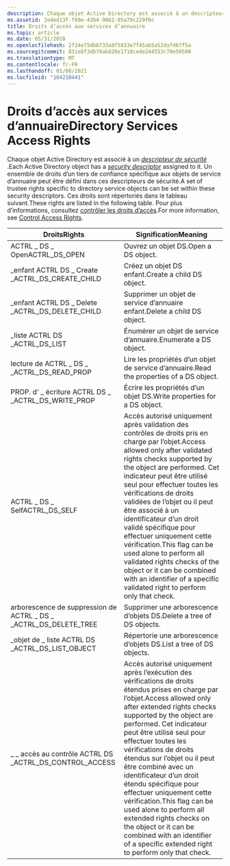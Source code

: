 ```yaml
---
description: Chaque objet Active Directory est associé à un descripteur de sécurité.
ms.assetid: 2e4ed13f-f09e-43b4-9862-95a79c229f0c
title: Droits d’accès aux services d’annuaire
ms.topic: article
ms.date: 05/31/2018
ms.openlocfilehash: 2f24e75db6733a8f5833e7f45ab5a52dafd67f5a
ms.sourcegitcommit: 831e8f3db78ab820e1710cede244553c70e50500
ms.translationtype: MT
ms.contentlocale: fr-FR
ms.lasthandoff: 01/08/2021
ms.locfileid: "104210441"
---
```

# <a name="directory-services-access-rights"></a><span data-ttu-id="35c6e-103">Droits d’accès aux services d’annuaire</span><span class="sxs-lookup"><span data-stu-id="35c6e-103">Directory Services Access Rights</span></span>

<span data-ttu-id="35c6e-104">Chaque objet Active Directory est associé à un [*descripteur de sécurité*](/windows/desktop/SecGloss/s-gly) .</span><span class="sxs-lookup"><span data-stu-id="35c6e-104">Each Active Directory object has a [*security descriptor*](/windows/desktop/SecGloss/s-gly) assigned to it.</span></span> <span data-ttu-id="35c6e-105">Un ensemble de droits d’un tiers de confiance spécifique aux objets de service d’annuaire peut être défini dans ces descripteurs de sécurité.</span><span class="sxs-lookup"><span data-stu-id="35c6e-105">A set of trustee rights specific to directory service objects can be set within these security descriptors.</span></span> <span data-ttu-id="35c6e-106">Ces droits sont répertoriés dans le tableau suivant.</span><span class="sxs-lookup"><span data-stu-id="35c6e-106">These rights are listed in the following table.</span></span> <span data-ttu-id="35c6e-107">Pour plus d’informations, consultez [contrôler les droits d’accès](/windows/desktop/AD/control-access-rights).</span><span class="sxs-lookup"><span data-stu-id="35c6e-107">For more information, see [Control Access Rights](/windows/desktop/AD/control-access-rights).</span></span>



| <span data-ttu-id="35c6e-108">Droits</span><span class="sxs-lookup"><span data-stu-id="35c6e-108">Rights</span></span>                                | <span data-ttu-id="35c6e-109">Signification</span><span class="sxs-lookup"><span data-stu-id="35c6e-109">Meaning</span></span>                                                                                                                                                                                                                                                                                 |
|---------------------------------------|-----------------------------------------------------------------------------------------------------------------------------------------------------------------------------------------------------------------------------------------------------------------------------------------|
| <span data-ttu-id="35c6e-110">ACTRL \_ DS \_ Open</span><span class="sxs-lookup"><span data-stu-id="35c6e-110">ACTRL\_DS\_OPEN</span></span><br/>            | <span data-ttu-id="35c6e-111">Ouvrez un objet DS.</span><span class="sxs-lookup"><span data-stu-id="35c6e-111">Open a DS object.</span></span><br/>                                                                                                                                                                                                                                                            |
| <span data-ttu-id="35c6e-112">\_enfant ACTRL DS \_ Create \_</span><span class="sxs-lookup"><span data-stu-id="35c6e-112">ACTRL\_DS\_CREATE\_CHILD</span></span><br/>   | <span data-ttu-id="35c6e-113">Créez un objet DS enfant.</span><span class="sxs-lookup"><span data-stu-id="35c6e-113">Create a child DS object.</span></span><br/>                                                                                                                                                                                                                                                    |
| <span data-ttu-id="35c6e-114">\_enfant ACTRL DS \_ Delete \_</span><span class="sxs-lookup"><span data-stu-id="35c6e-114">ACTRL\_DS\_DELETE\_CHILD</span></span><br/>   | <span data-ttu-id="35c6e-115">Supprimer un objet de service d’annuaire enfant.</span><span class="sxs-lookup"><span data-stu-id="35c6e-115">Delete a child DS object.</span></span><br/>                                                                                                                                                                                                                                                    |
| <span data-ttu-id="35c6e-116">\_liste ACTRL DS \_</span><span class="sxs-lookup"><span data-stu-id="35c6e-116">ACTRL\_DS\_LIST</span></span><br/>            | <span data-ttu-id="35c6e-117">Énumérer un objet de service d’annuaire.</span><span class="sxs-lookup"><span data-stu-id="35c6e-117">Enumerate a DS object.</span></span><br/>                                                                                                                                                                                                                                                       |
| <span data-ttu-id="35c6e-118">lecture de ACTRL \_ DS \_ \_</span><span class="sxs-lookup"><span data-stu-id="35c6e-118">ACTRL\_DS\_READ\_PROP</span></span><br/>      | <span data-ttu-id="35c6e-119">Lire les propriétés d’un objet de service d’annuaire.</span><span class="sxs-lookup"><span data-stu-id="35c6e-119">Read the properties of a DS object.</span></span><br/>                                                                                                                                                                                                                                          |
| <span data-ttu-id="35c6e-120">PROP. d' \_ écriture ACTRL DS \_ \_</span><span class="sxs-lookup"><span data-stu-id="35c6e-120">ACTRL\_DS\_WRITE\_PROP</span></span><br/>     | <span data-ttu-id="35c6e-121">Écrire les propriétés d’un objet DS.</span><span class="sxs-lookup"><span data-stu-id="35c6e-121">Write properties for a DS object.</span></span><br/>                                                                                                                                                                                                                                            |
| <span data-ttu-id="35c6e-122">ACTRL \_ DS \_ Self</span><span class="sxs-lookup"><span data-stu-id="35c6e-122">ACTRL\_DS\_SELF</span></span><br/>            | <span data-ttu-id="35c6e-123">Accès autorisé uniquement après validation des contrôles de droits pris en charge par l’objet.</span><span class="sxs-lookup"><span data-stu-id="35c6e-123">Access allowed only after validated rights checks supported by the object are performed.</span></span> <span data-ttu-id="35c6e-124">Cet indicateur peut être utilisé seul pour effectuer toutes les vérifications de droits validées de l’objet ou il peut être associé à un identificateur d’un droit validé spécifique pour effectuer uniquement cette vérification.</span><span class="sxs-lookup"><span data-stu-id="35c6e-124">This flag can be used alone to perform all validated rights checks of the object or it can be combined with an identifier of a specific validated right to perform only that check.</span></span><br/> |
| <span data-ttu-id="35c6e-125">arborescence de suppression de ACTRL \_ DS \_ \_</span><span class="sxs-lookup"><span data-stu-id="35c6e-125">ACTRL\_DS\_DELETE\_TREE</span></span><br/>    | <span data-ttu-id="35c6e-126">Supprimer une arborescence d’objets DS.</span><span class="sxs-lookup"><span data-stu-id="35c6e-126">Delete a tree of DS objects.</span></span><br/>                                                                                                                                                                                                                                                 |
| <span data-ttu-id="35c6e-127">\_objet de \_ liste ACTRL DS \_</span><span class="sxs-lookup"><span data-stu-id="35c6e-127">ACTRL\_DS\_LIST\_OBJECT</span></span><br/>    | <span data-ttu-id="35c6e-128">Répertorie une arborescence d’objets DS.</span><span class="sxs-lookup"><span data-stu-id="35c6e-128">List a tree of DS objects.</span></span><br/>                                                                                                                                                                                                                                                   |
| <span data-ttu-id="35c6e-129">\_ \_ accès au contrôle ACTRL DS \_</span><span class="sxs-lookup"><span data-stu-id="35c6e-129">ACTRL\_DS\_CONTROL\_ACCESS</span></span><br/> | <span data-ttu-id="35c6e-130">Accès autorisé uniquement après l’exécution des vérifications de droits étendus prises en charge par l’objet.</span><span class="sxs-lookup"><span data-stu-id="35c6e-130">Access allowed only after extended rights checks supported by the object are performed.</span></span> <span data-ttu-id="35c6e-131">Cet indicateur peut être utilisé seul pour effectuer toutes les vérifications de droits étendus sur l’objet ou il peut être combiné avec un identificateur d’un droit étendu spécifique pour effectuer uniquement cette vérification.</span><span class="sxs-lookup"><span data-stu-id="35c6e-131">This flag can be used alone to perform all extended rights checks on the object or it can be combined with an identifier of a specific extended right to perform only that check.</span></span><br/>    |



 

 

